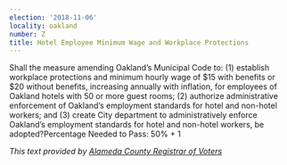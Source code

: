 ```yaml
---
election: '2018-11-06'
locality: oakland
number: Z
title: Hotel Employee Minimum Wage and Workplace Protections
---
```

Shall  the  measure  amending  Oakland’s  Municipal  Code  to:  (1)  establish  workplace  protections  and  minimum  hourly wage of $15 with benefits or $20 without benefits, increasing annually with inflation, for employees of Oakland  hotels  with  50  or  more  guest  rooms;  (2)  authorize  administrative  enforcement  of  Oakland’s  employment  standards  for  hotel  and  non-hotel  workers;  and  (3)  create  City  department  to  administratively  enforce Oakland’s employment standards for hotel and non-hotel workers, be adopted?Percentage Needed to Pass: 50% + 1

_This text provided by [Alameda County Registrar of Voters](https://www.acvote.org/election-information/elections?id=236#)_
